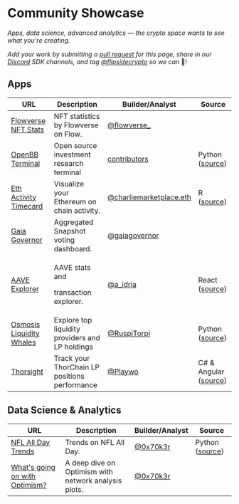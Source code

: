 # Community Showcase

_Apps, data science, advanced analytics — the crypto space wants to see what you're creating._

_Add your work by submitting a_ [_pull request_](https://github.com/FlipsideCrypto/gitbook/) _for this page, share in our_ [_Discord_](https://discord.gg/ZmU3jQuu6W) _SDK channels, and tag_ [_@flipsidecrypto_](https://twitter.com/flipsidecrypto/) _so we can_ 📣!

## Apps

| URL                                                                                                                | Description                                        | Builder/Analyst                                                                      | Source                                                                            |
| ------------------------------------------------------------------------------------------------------------------ | -------------------------------------------------- | ------------------------------------------------------------------------------------ | --------------------------------------------------------------------------------- |
| [Flowverse NFT Stats](https://nft.flowverse.co/stats)                                                              | NFT statistics by Flowverse on Flow.               | [@flowverse\_](https://twitter.com/flowverse\_)                                      |                                                                                   |
| [OpenBB Terminal](https://openbb.co/)                                                                              | Open source investment research terminal           | [contributors](https://github.com/OpenBB-finance/OpenBBTerminal/graphs/contributors) | Python ([source](https://github.com/OpenBB-finance/OpenBBTerminal))               |
| [Eth Activity Timecard](https://science.flipsidecrypto.xyz/eth-timecard/)                                          | Visualize your Ethereum on chain activity.         | [@charliemarketplace.eth](https://twitter.com/charliemktplace)                       | R ([source](https://github.com/FlipsideCrypto/eth\_activity))                     |
| [Gaia Governor](https://app.gaiagovernor.com/)                                                                     | Aggregated Snapshot voting dashboard.              | [@gaiagovernor](https://twitter.com/gaiagovernor)                                    |                                                                                   |
| [AAVE Explorer](https://aave-explorer.vercel.app/)                                                                 | <p>AAVE stats and </p><p>transaction explorer.</p> | [@a\_idria](https://twitter.com/a\_idria)                                            | React ([source](https://github.com/akbaridria/aave-explorer))                     |
| [Osmosis Liquidity Whales](https://jordiruspira-osmosis-liquidity-providers-osmosis-lprs-78acun.streamlitapp.com/) | Explore top liquidity providers and LP holdings    | [@RuspiTorpi](https://twitter.com/RuspiTorpi/)                                       | Python ([source](https://github.com/jordiruspira/osmosis\_liquidity\_providers/))
| [Thorsight](https://thorsight.playwo.de/) | Track your ThorChain LP positions performance | [@Playwo](https://twitter.com/Playwo_) | C# & Angular ([source](https://github.com/PoolPirate/Thorsight))


## Data Science & Analytics

| URL                                                                                                                                         | Description                                          | Builder/Analyst                         | Source                                                    |
| ------------------------------------------------------------------------------------------------------------------------------------------- | ---------------------------------------------------- | --------------------------------------- | --------------------------------------------------------- |
| [NFL All Day Trends](https://jokersden-nflallday-app-j9b8l8.streamlitapp.com/)                                                              | Trends on NFL All Day.                               | [@0x70k3r](https://twitter.com/0x70k3r) | Python ([source](https://github.com/jokersden/nflallday)) |
| [What's going on with Optimism?](https://mirror.xyz/0x6BA168A7cA20eC008F4332d196A2121e198663EA/lNK22UUkF1Dxz9FQKccbrDP9f0Fm73k7rnq2qLALEW0) | A deep dive on Optimism with network analysis plots. | [@0x70k3r](https://twitter.com/0x70k3r) |                                                           |
